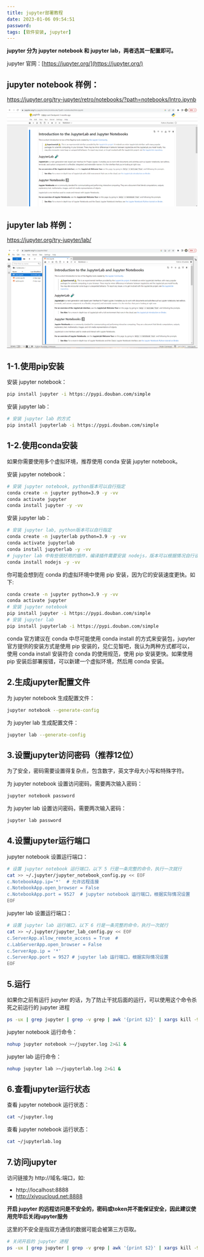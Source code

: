 ```yaml
---
title: jupyter部署教程
date: 2023-01-06 09:54:51
password: 
tags: [软件安装, jupyter]
---
```


**jupyter 分为 jupyter notebook 和 jupyter lab，两者选其一配置即可。**

jupyter 官网：[https://jupyter.org/](https://jupyter.org/)

<!--more-->

## jupyter notebook 样例：

https://jupyter.org/try-jupyter/retro/notebooks/?path=notebooks/Intro.ipynb

![image-20230106135908462](jupyter部署教程/image-20230106135908462.png)

## jupyter lab 样例：

https://jupyter.org/try-jupyter/lab/

![image-20230106135742564](jupyter部署教程/image-20230106135742564.png)

## 1-1.使用pip安装

安装 jupyter notebook：

```bash
pip install jupyter -i https://pypi.douban.com/simple
```

安装 jupyter lab：

```bash
# 安装 jupyter lab 的方式
pip install jupyterlab -i https://pypi.douban.com/simple
```

## 1-2.使用conda安装

如果你需要使用多个虚拟环境，推荐使用 conda 安装 jupyter notebook。

安装 jupyter notebook：

```bash
# 安装 jupyter notebook, python版本可以自行指定
conda create -n jupyter python=3.9 -y -vv
conda activate jupyter
conda install jupyter -y -vv
```

安装 jupyter lab：

```bash
# 安装 jupyter lab, python版本可以自行指定
conda create -n jupyterlab python=3.9 -y -vv
conda activate jupyterlab
conda install jupyterlab -y -vv
# jupyter lab 中有些很好用的插件，编译插件需要安装 nodejs，版本可以根据情况自行设置
conda install nodejs -y -vv
```

你可能会想到在 conda 的虚拟环境中使用 pip 安装，因为它的安装速度更快。如下:

```bash
conda create -n jupyter python=3.9 -y -vv
conda activate jupyter
# 安装 jupyter notebook
pip install jupyter -i https://pypi.douban.com/simple
# 安装 jupyter lab
pip install jupyterlab -i https://pypi.douban.com/simple
```

conda 官方建议在 conda 中尽可能使用 conda install 的方式来安装包，jupyter 官方提供的安装方式是使用 pip 安装的，见仁见智吧，我认为两种方式都可以，使用 conda install 安装符合 conda 的使用规范，使用 pip 安装更快。如果使用 pip 安装后部署报错，可以新建一个虚拟环境，然后用 conda 安装。

## 2.生成jupyter配置文件

为 jupyter notebook 生成配置文件：

```bash
jupyter notebook --generate-config
```

为 jupyter lab 生成配置文件：

```bash
jupyter lab --generate-config
```

## 3.设置jupyter访问密码（推荐12位）

为了安全，密码需要设置得复杂点，包含数字，英文字母大小写和特殊字符。

为 jupyter notebook 设置访问密码，需要两次输入密码：

```bash
jupyter notebook password
```

为 jupyter lab 设置访问密码，需要两次输入密码：

```bash
jupyter lab password
```

## 4.设置jupyter运行端口

jupyter notebook 设置运行端口：

```bash
# 设置 jupyter notebook 运行端口，以下 5 行是一条完整的命令，执行一次就行
cat >> ~/.jupyter/jupyter_notebook_config.py << EOF
c.NotebookApp.ip='*'  # 允许远程连接
c.NotebookApp.open_browser = False 
c.NotebookApp.port = 9527  # jupyter notebook 运行端口，根据实际情况设置
EOF
```

jupyter lab 设置运行端口：

```bash
# 设置 jupyter lab 运行端口，以下 6 行是一条完整的命令，执行一次就行
cat >> ~/.jupyter/jupyter_lab_config.py << EOF
c.ServerApp.allow_remote_access = True  # 
c.LabServerApp.open_browser = False
c.ServerApp.ip = '*'
c.ServerApp.port = 9527 # jupyter lab 运行端口，根据实际情况设置
EOF
```

## 5.运行

如果你之前有运行 jupyter 的话，为了防止干扰后面的运行，可以使用这个命令杀死之前运行的 jupyter 进程

```bash
ps -ux | grep jupyter | grep -v grep | awk '{print $2}' | xargs kill -9
```

jupyter notebook 运行命令：

```bash
nohup jupyter notebook >~/jupyter.log 2>&1 &
```

jupyter lab 运行命令：

```bash
nohup jupyter lab >~/jupyterlab.log 2>&1 &
```

## 6.查看jupyter运行状态

查看 jupyter notebook 运行状态：

```bash
cat ~/jupyter.log
```

查看 jupyter notebook 运行状态：

```bash
cat ~/jupyterlab.log
```

## 7.访问jupyter

访问链接为 http://域名:端口，如:

- http://localhost:8888
- http://xiyoucloud.net:8888

**开启 jupyter 的远程访问是不安全的，密码或token并不能保证安全，因此建议使用完毕后关闭jupyter服务**

这里的不安全是指双方通信的数据可能会被第三方窃取。

```bash
# 关闭开启的 jupyter 进程
ps -ux | grep jupyter | grep -v grep | awk '{print $2}' | xargs kill -9
```

